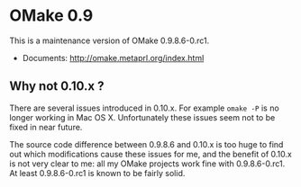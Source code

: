 # OMake 0.9

This is a maintenance version of OMake 0.9.8.6-0.rc1.

* Documents: http://omake.metaprl.org/index.html

## Why not 0.10.x ?

There are several issues introduced in 0.10.x. 
For example `omake -P` is no longer working in Mac OS X.
Unfortunately these issues seem not to be fixed in near future.

The source code difference between 0.9.8.6 and 0.10.x is too huge 
to find out which modifications cause these issues for me,
and the benefit of 0.10.x is not very clear to me:
all my OMake projects work fine with 0.9.8.6-0.rc1.
At least 0.9.8.6-0.rc1 is known to be fairly solid.
